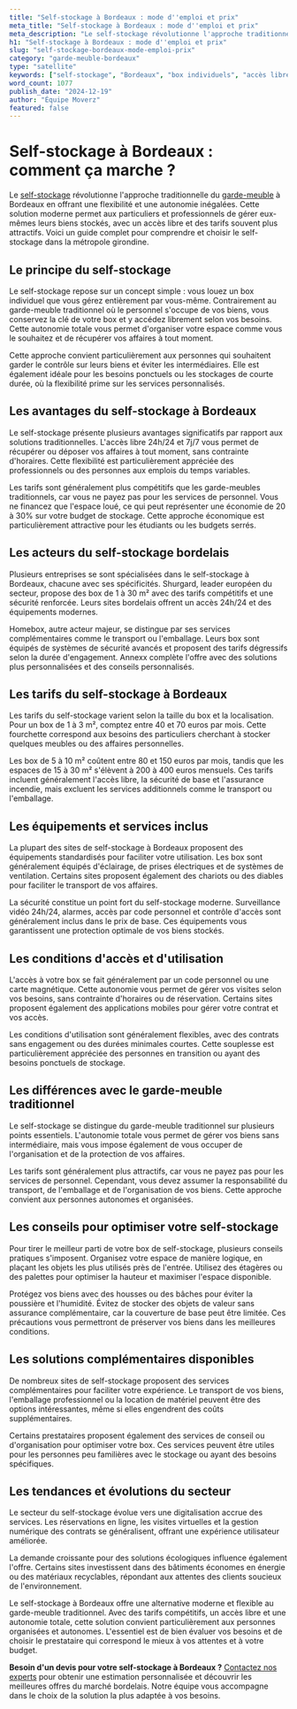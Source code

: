```yaml
---
title: "Self-stockage à Bordeaux : mode d''emploi et prix"
meta_title: "Self-stockage à Bordeaux : mode d''emploi et prix"
meta_description: "Le self-stockage révolutionne l'approche traditionnelle du garde-meuble à Bordeaux en offrant une flexibilité et une autonomie inégalées. Cette soluti."
h1: "Self-stockage à Bordeaux : mode d''emploi et prix"
slug: "self-stockage-bordeaux-mode-emploi-prix"
category: "garde-meuble-bordeaux"
type: "satellite"
keywords: ["self-stockage", "Bordeaux", "box individuels", "accès libre"]
word_count: 1077
publish_date: "2024-12-19"
author: "Équipe Moverz"
featured: false
---
```



# Self-stockage à Bordeaux : comment ça marche ?

Le [self-stockage](/blog/garde-meuble/self-stockage-mode-emploi-prix) révolutionne l'approche traditionnelle du [garde-meuble](/blog/garde-meuble/guide) à Bordeaux en offrant une flexibilité et une autonomie inégalées. Cette solution moderne permet aux particuliers et professionnels de gérer eux-mêmes leurs biens stockés, avec un accès libre et des tarifs souvent plus attractifs. Voici un guide complet pour comprendre et choisir le self-stockage dans la métropole girondine.

## Le principe du self-stockage

Le self-stockage repose sur un concept simple : vous louez un box individuel que vous gérez entièrement par vous-même. Contrairement au garde-meuble traditionnel où le personnel s'occupe de vos biens, vous conservez la clé de votre box et y accédez librement selon vos besoins. Cette autonomie totale vous permet d'organiser votre espace comme vous le souhaitez et de récupérer vos affaires à tout moment.

Cette approche convient particulièrement aux personnes qui souhaitent garder le contrôle sur leurs biens et éviter les intermédiaires. Elle est également idéale pour les besoins ponctuels ou les stockages de courte durée, où la flexibilité prime sur les services personnalisés.

## Les avantages du self-stockage à Bordeaux

Le self-stockage présente plusieurs avantages significatifs par rapport aux solutions traditionnelles. L'accès libre 24h/24 et 7j/7 vous permet de récupérer ou déposer vos affaires à tout moment, sans contrainte d'horaires. Cette flexibilité est particulièrement appréciée des professionnels ou des personnes aux emplois du temps variables.

Les tarifs sont généralement plus compétitifs que les garde-meubles traditionnels, car vous ne payez pas pour les services de personnel. Vous ne financez que l'espace loué, ce qui peut représenter une économie de 20 à 30% sur votre budget de stockage. Cette approche économique est particulièrement attractive pour les étudiants ou les budgets serrés.

## Les acteurs du self-stockage bordelais

Plusieurs entreprises se sont spécialisées dans le self-stockage à Bordeaux, chacune avec ses spécificités. Shurgard, leader européen du secteur, propose des box de 1 à 30 m² avec des tarifs compétitifs et une sécurité renforcée. Leurs sites bordelais offrent un accès 24h/24 et des équipements modernes.

Homebox, autre acteur majeur, se distingue par ses services complémentaires comme le transport ou l'emballage. Leurs box sont équipés de systèmes de sécurité avancés et proposent des tarifs dégressifs selon la durée d'engagement. Annexx complète l'offre avec des solutions plus personnalisées et des conseils personnalisés.

## Les tarifs du self-stockage à Bordeaux

Les tarifs du self-stockage varient selon la taille du box et la localisation. Pour un box de 1 à 3 m², comptez entre 40 et 70 euros par mois. Cette fourchette correspond aux besoins des particuliers cherchant à stocker quelques meubles ou des affaires personnelles.

Les box de 5 à 10 m² coûtent entre 80 et 150 euros par mois, tandis que les espaces de 15 à 30 m² s'élèvent à 200 à 400 euros mensuels. Ces tarifs incluent généralement l'accès libre, la sécurité de base et l'assurance incendie, mais excluent les services additionnels comme le transport ou l'emballage.

## Les équipements et services inclus

La plupart des sites de self-stockage à Bordeaux proposent des équipements standardisés pour faciliter votre utilisation. Les box sont généralement équipés d'éclairage, de prises électriques et de systèmes de ventilation. Certains sites proposent également des chariots ou des diables pour faciliter le transport de vos affaires.

La sécurité constitue un point fort du self-stockage moderne. Surveillance vidéo 24h/24, alarmes, accès par code personnel et contrôle d'accès sont généralement inclus dans le prix de base. Ces équipements vous garantissent une protection optimale de vos biens stockés.

## Les conditions d'accès et d'utilisation

L'accès à votre box se fait généralement par un code personnel ou une carte magnétique. Cette autonomie vous permet de gérer vos visites selon vos besoins, sans contrainte d'horaires ou de réservation. Certains sites proposent également des applications mobiles pour gérer votre contrat et vos accès.

Les conditions d'utilisation sont généralement flexibles, avec des contrats sans engagement ou des durées minimales courtes. Cette souplesse est particulièrement appréciée des personnes en transition ou ayant des besoins ponctuels de stockage.

## Les différences avec le garde-meuble traditionnel

Le self-stockage se distingue du garde-meuble traditionnel sur plusieurs points essentiels. L'autonomie totale vous permet de gérer vos biens sans intermédiaire, mais vous impose également de vous occuper de l'organisation et de la protection de vos affaires.

Les tarifs sont généralement plus attractifs, car vous ne payez pas pour les services de personnel. Cependant, vous devez assumer la responsabilité du transport, de l'emballage et de l'organisation de vos biens. Cette approche convient aux personnes autonomes et organisées.

## Les conseils pour optimiser votre self-stockage

Pour tirer le meilleur parti de votre box de self-stockage, plusieurs conseils pratiques s'imposent. Organisez votre espace de manière logique, en plaçant les objets les plus utilisés près de l'entrée. Utilisez des étagères ou des palettes pour optimiser la hauteur et maximiser l'espace disponible.

Protégez vos biens avec des housses ou des bâches pour éviter la poussière et l'humidité. Évitez de stocker des objets de valeur sans assurance complémentaire, car la couverture de base peut être limitée. Ces précautions vous permettront de préserver vos biens dans les meilleures conditions.

## Les solutions complémentaires disponibles

De nombreux sites de self-stockage proposent des services complémentaires pour faciliter votre expérience. Le transport de vos biens, l'emballage professionnel ou la location de matériel peuvent être des options intéressantes, même si elles engendrent des coûts supplémentaires.

Certains prestataires proposent également des services de conseil ou d'organisation pour optimiser votre box. Ces services peuvent être utiles pour les personnes peu familières avec le stockage ou ayant des besoins spécifiques.

## Les tendances et évolutions du secteur

Le secteur du self-stockage évolue vers une digitalisation accrue des services. Les réservations en ligne, les visites virtuelles et la gestion numérique des contrats se généralisent, offrant une expérience utilisateur améliorée.

La demande croissante pour des solutions écologiques influence également l'offre. Certains sites investissent dans des bâtiments économes en énergie ou des matériaux recyclables, répondant aux attentes des clients soucieux de l'environnement.

Le self-stockage à Bordeaux offre une alternative moderne et flexible au garde-meuble traditionnel. Avec des tarifs compétitifs, un accès libre et une autonomie totale, cette solution convient particulièrement aux personnes organisées et autonomes. L'essentiel est de bien évaluer vos besoins et de choisir le prestataire qui correspond le mieux à vos attentes et à votre budget.

**Besoin d'un devis pour votre self-stockage à Bordeaux ?** [Contactez nos experts](/contact) pour obtenir une estimation personnalisée et découvrir les meilleures offres du marché bordelais. Notre équipe vous accompagne dans le choix de la solution la plus adaptée à vos besoins.
